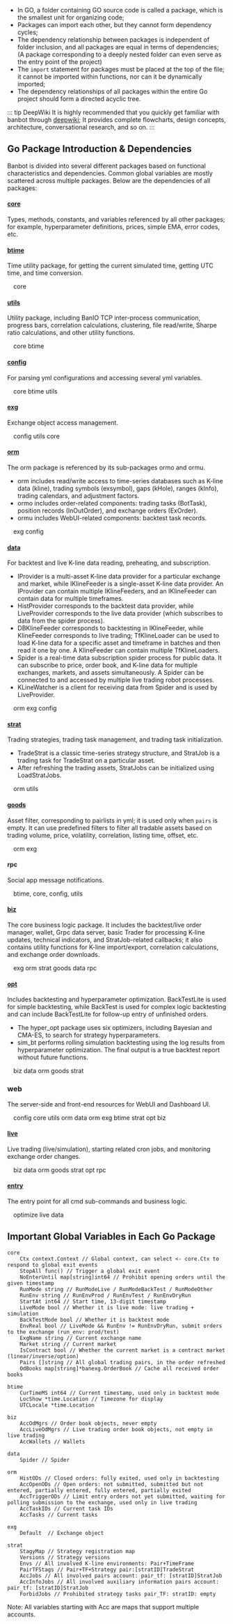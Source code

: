 * In GO, a folder containing GO source code is called a package, which is the smallest unit for organizing code;
* Packages can import each other, but they cannot form dependency cycles;
* The dependency relationship between packages is independent of folder inclusion, and all packages are equal in terms of dependencies; (A package corresponding to a deeply nested folder can even serve as the entry point of the project)
* The `import` statement for packages must be placed at the top of the file; it cannot be imported within functions, nor can it be dynamically imported;
* The dependency relationships of all packages within the entire Go project should form a directed acyclic tree.

::: tip DeepWiki
It is highly recommended that you quickly get familiar with banbot through [deepwiki](https://deepwiki.com/banbox/banbot); It provides complete flowcharts, design concepts, architecture, conversational research, and so on.
:::

## Go Package Introduction & Dependencies
Banbot is divided into several different packages based on functional characteristics and dependencies. Common global variables are mostly scattered across multiple packages. Below are the dependencies of all packages:

#### [core](core.md)
Types, methods, constants, and variables referenced by all other packages; for example, hyperparameter definitions, prices, simple EMA, error codes, etc.

#### [btime](btime.md)
Time utility package, for getting the current simulated time, getting UTC time, and time conversion.

&emsp;core

#### [utils](utils.md)
Utility package, including BanIO TCP inter-process communication, progress bars, correlation calculations, clustering, file read/write, Sharpe ratio calculations, and other utility functions.

&emsp;core btime

#### [config](config.md)
For parsing yml configurations and accessing several yml variables.

&emsp;core btime utils

#### [exg](exg.md)
Exchange object access management.

&emsp;config utils core

#### [orm](orm.md)
The orm package is referenced by its sub-packages ormo and ormu.
- orm includes read/write access to time-series databases such as K-line data (kline), trading symbols (exsymbol), gaps (kHole), ranges (kInfo), trading calendars, and adjustment factors.
- ormo includes order-related components: trading tasks (BotTask), position records (InOutOrder), and exchange orders (ExOrder).
- ormu includes WebUI-related components: backtest task records.

&emsp;exg config

#### [data](data.md)
For backtest and live K-line data reading, preheating, and subscription.
- IProvider is a multi-asset K-line data provider for a particular exchange and market, while IKlineFeeder is a single-asset K-line data provider. An IProvider can contain multiple IKlineFeeders, and an IKlineFeeder can contain data for multiple timeframes.
- HistProvider corresponds to the backtest data provider, while LiveProvider corresponds to the live data provider (which subscribes to data from the spider process).
- DBKlineFeeder corresponds to backtesting in IKlineFeeder, while KlineFeeder corresponds to live trading; TfKlineLoader can be used to load K-line data for a specific asset and timeframe in batches and then read it one by one. A KlineFeeder can contain multiple TfKlineLoaders.
- Spider is a real-time data subscription spider process for public data. It can subscribe to price, order book, and K-line data for multiple exchanges, markets, and assets simultaneously. A Spider can be connected to and accessed by multiple live trading robot processes.
- KLineWatcher is a client for receiving data from Spider and is used by LiveProvider.

&emsp;orm exg config

#### [strat](strat.md)
Trading strategies, trading task management, and trading task initialization.
- TradeStrat is a classic time-series strategy structure, and StratJob is a trading task for TradeStrat on a particular asset.
- After refreshing the trading assets, StratJobs can be initialized using LoadStratJobs.

&emsp;orm utils

#### [goods](goods.md)
Asset filter, corresponding to pairlists in yml; it is used only when `pairs` is empty. It can use predefined filters to filter all tradable assets based on trading volume, price, volatility, correlation, listing time, offset, etc.

&emsp;orm exg

#### rpc
Social app message notifications.

&emsp;btime, core, config, utils

#### [biz](biz.md)
The core business logic package. It includes the backtest/live order manager, wallet, Grpc data server, basic Trader for processing K-line updates, technical indicators, and StratJob-related callbacks; it also contains utility functions for K-line import/export, correlation calculations, and exchange order downloads.

&emsp;exg orm strat goods data rpc

#### [opt](opt.md)
Includes backtesting and hyperparameter optimization. BackTestLite is used for simple backtesting, while BackTest is used for complex logic backtesting and can include BackTestLite for follow-up entry of unfinished orders.
- The hyper_opt package uses six optimizers, including Bayesian and CMA-ES, to search for strategy hyperparameters.
- sim_bt performs rolling simulation backtesting using the log results from hyperparameter optimization. The final output is a true backtest report without future functions.

&emsp;biz data orm goods strat

### web
The server-side and front-end resources for WebUI and Dashboard UI.

&emsp;config core utils orm data orm exg btime strat opt biz

#### [live](live.md)
Live trading (live/simulation), starting related cron jobs, and monitoring exchange order changes.

&emsp;biz data orm goods strat opt rpc

#### [entry](entry.md)
The entry point for all cmd sub-commands and business logic.

&emsp;optimize live data

## Important Global Variables in Each Go Package
```text
core
    Ctx context.Context // Global context, can select <- core.Ctx to respond to global exit events
    StopAll func() // Trigger a global exit event
    NoEnterUntil map[string]int64 // Prohibit opening orders until the given timestamp
    RunMode string // RunModeLive / RunModeBackTest / RunModeOther
    RunEnv string // RunEnvProd / RunEnvTest / RunEnvDryRun
    StartAt int64 // Start time, 13-digit timestamp
    LiveMode bool // Whether it is live mode: live trading + simulation
    BackTestMode bool // Whether it is backtest mode
    EnvReal bool // LiveMode && RunEnv != RunEnvDryRun, submit orders to the exchange (run_env: prod/test)
    ExgName string // Current exchange name
    Market string // Current market
    IsContract bool // Whether the current market is a contract market (linear/inverse/option)
    Pairs []string // All global trading pairs, in the order refreshed
    OdBooks map[string]*banexg.OrderBook // Cache all received order books

btime
    CurTimeMS int64 // Current timestamp, used only in backtest mode
    LocShow *time.Location // Timezone for display
    UTCLocale *time.Location

biz
    AccOdMgrs // Order book objects, never empty
    AccLiveOdMgrs // Live trading order book objects, not empty in live trading
    AccWallets // Wallets

data
    Spider // Spider

orm
    HistODs // Closed orders: fully exited, used only in backtesting
    AccOpenODs // Open orders: not submitted, submitted but not entered, partially entered, fully entered, partially exited
    AccTriggerODs // Limit entry orders not yet submitted, waiting for polling submission to the exchange, used only in live trading
    AccTaskIDs // Current task IDs
    AccTasks // Current tasks

exg
    Default  // Exchange object

strat
    StagyMap // Strategy registration map
    Versions // Strategy versions
    Envs // All involved K-line environments: Pair+TimeFrame
    PairTFStags // Pair+TF+Strategy pair:[stratID]TradeStrat
    AccJobs // All involved pairs account: pair_tf: [stratID]StratJob
    AccInfoJobs // All involved auxiliary information pairs account: pair_tf: [stratID]StratJob
    ForbidJobs // Prohibited strategy tasks pair_TF: stratID: empty
```
Note: All variables starting with Acc are maps that support multiple accounts.
